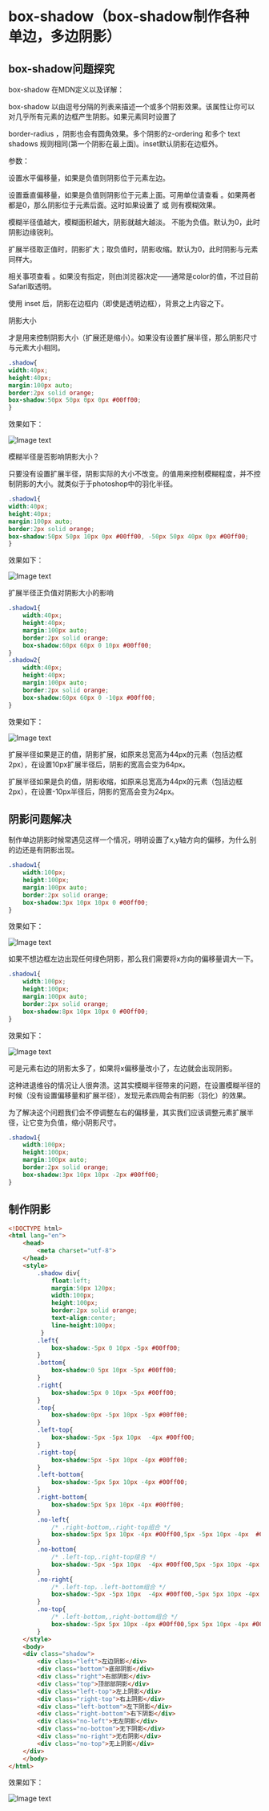 # box-shadow（box-shadow制作各种单边，多边阴影）
## box-shadow问题探究
box-shadow 在MDN定义以及详解：

box-shadow 以由逗号分隔的列表来描述一个或多个阴影效果。该属性让你可以对几乎所有元素的边框产生阴影。如果元素同时设置了

border-radius ，阴影也会有圆角效果。多个阴影的z-ordering 和多个 text shadows 规则相同(第一个阴影在最上面)。inset默认阴影在边框外。

参数：

<offset-x> 设置水平偏移量，如果是负值则阴影位于元素左边。 
  
<offset-y> 设置垂直偏移量，如果是负值则阴影位于元素上面。可用单位请查看 <length> 。如果两者都是0，那么阴影位于元素后面。这时如果设置了<blur-radius> 或<spread-radius> 则有模糊效果。
  
<blur-radius>模糊半径值越大，模糊面积越大，阴影就越大越淡。 不能为负值。默认为0，此时阴影边缘锐利。
  
<spread-radius>扩展半径取正值时，阴影扩大；取负值时，阴影收缩。默认为0，此时阴影与元素同样大。
  
<color>相关事项查看 <color> 。如果没有指定，则由浏览器决定——通常是color的值，不过目前Safari取透明。
  
使用 inset 后，阴影在边框内（即使是透明边框），背景之上内容之下。

阴影大小

<spread-radius>才是用来控制阴影大小（扩展还是缩小）。如果没有设置扩展半径，那么阴影尺寸与元素大小相同。
```css
.shadow{
width:40px;
height:40px;
margin:100px auto;
border:2px solid orange;
box-shadow:50px 50px 0px 0px #00ff00;
}
```
效果如下：
  
![Image text](https://github.com/15234477664/box-shadow/blob/master/1.png)

模糊半径是否影响阴影大小？

只要没有设置扩展半径，阴影实际的大小不改变。<blur-radius>的值用来控制模糊程度，并不控制阴影的大小。<blur-radius>就类似于于photoshop中的羽化半径。
```css
.shadow1{
width:40px;
height:40px;
margin:100px auto;
border:2px solid orange;
box-shadow:50px 50px 10px 0px #00ff00, -50px 50px 40px 0px #00ff00;
}
```
效果如下：
  
![Image text](https://github.com/15234477664/box-shadow/blob/master/2.png)

扩展半径正负值对阴影大小的影响
```css
.shadow1{
    width:40px;
    height:40px;
    margin:100px auto;
    border:2px solid orange;
    box-shadow:60px 60px 0 10px #00ff00;
}
.shadow2{
    width:40px;
    height:40px;
    margin:100px auto;
    border:2px solid orange;
    box-shadow:60px 60px 0 -10px #00ff00;
}
```
效果如下：
  
![Image text](https://github.com/15234477664/box-shadow/blob/master/3.png)

扩展半径如果是正的值，阴影扩展，如原来总宽高为44px的元素（包括边框2px），在设置10px扩展半径后，阴影的宽高会变为64px。
  
扩展半径如果是负的值，阴影收缩，如原来总宽高为44px的元素（包括边框2px），在设置-10px半径后，阴影的宽高会变为24px。
## 阴影问题解决
制作单边阴影时候常遇见这样一个情况，明明设置了x,y轴方向的偏移，为什么别的边还是有阴影出现。
```css
.shadow1{
    width:100px;
    height:100px;
    margin:100px auto;
    border:2px solid orange;
    box-shadow:3px 10px 10px 0 #00ff00;
}
```
效果如下：
  
![Image text](https://github.com/15234477664/box-shadow/blob/master/5.png)

如果不想边框左边出现任何绿色阴影，那么我们需要将x方向的偏移量调大一下。
```css
.shadow1{
    width:100px;
    height:100px;
    margin:100px auto;
    border:2px solid orange;
    box-shadow:8px 10px 10px 0 #00ff00;
}
```
效果如下：
  
![Image text](https://github.com/15234477664/box-shadow/blob/master/6.png)

可是元素右边的阴影太多了，如果将x偏移量改小了，左边就会出现阴影。

这种进退维谷的情况让人很奔溃。这其实模糊半径带来的问题，在设置模糊半径的时候（没有设置偏移量和扩展半径），发现元素四周会有阴影（羽化）的效果。

为了解决这个问题我们会不停调整左右的偏移量，其实我们应该调整元素扩展半径，让它变为负值，缩小阴影尺寸。
```css
.shadow1{
    width:100px;
    height:100px;
    margin:100px auto;
    border:2px solid orange;
    box-shadow:3px 10px 10px -2px #00ff00;
}
```
## 制作阴影
```html
<!DOCTYPE html>
<html lang="en">
    <head>
        <meta charset="utf-8">
    </head>
    <style>
        .shadow div{
            float:left;
            margin:50px 120px;
            width:100px;
            height:100px;
            border:2px solid orange;
            text-align:center;
            line-height:100px;
         }
        .left{
            box-shadow:-5px 0 10px -5px #00ff00;
        }
        .bottom{
            box-shadow:0 5px 10px -5px #00ff00;
        }
        .right{
            box-shadow:5px 0 10px -5px #00ff00;
        }
        .top{
            box-shadow:0px -5px 10px -5px #00ff00;
        }
        .left-top{
            box-shadow:-5px -5px 10px  -4px #00ff00;            
        }        
        .right-top{
            box-shadow:5px -5px 10px -4px #00ff00;
        }
        .left-bottom{
            box-shadow:-5px 5px 10px -4px #00ff00;
        }
        .right-bottom{
            box-shadow:5px 5px 10px -4px #00ff00;
        }
        .no-left{
            /* .right-bottom,.right-top组合 */
            box-shadow:5px 5px 10px -4px #00ff00,5px -5px 10px -4px  #00ff00;
        }
        .no-bottom{
            /* .left-top,.right-top组合 */
            box-shadow:-5px -5px 10px  -4px #00ff00,5px -5px 10px -4px  #00ff00;
        }
        .no-right{
            /* .left-top，.left-bottom组合 */
            box-shadow:-5px -5px 10px  -4px #00ff00,-5px 5px 10px -4px #00ff00;
        }
        .no-top{
            /* .left-bottom,,right-bottom组合 */
            box-shadow:-5px 5px 10px -4px #00ff00,5px 5px 10px -4px #00ff00;
        }
    </style>
    <body>
    <div class="shadow">
        <div class="left">左边阴影</div>
        <div class="bottom">底部阴影</div>
        <div class="right">右部阴影</div>
        <div class="top">顶部部阴影</div>
        <div class="left-top">左上阴影</div>
        <div class="right-top">右上阴影</div>
        <div class="left-bottom">左下阴影</div>
        <div class="right-bottom">右下阴影</div>
        <div class="no-left">无左阴影</div>
        <div class="no-bottom">无下阴影</div>
        <div class="no-right">无右阴影</div>
        <div class="no-top">无上阴影</div>        
    </div>
    </body>
</html>
```
效果如下：
  
![Image text](https://github.com/15234477664/box-shadow/blob/master/7.png)
